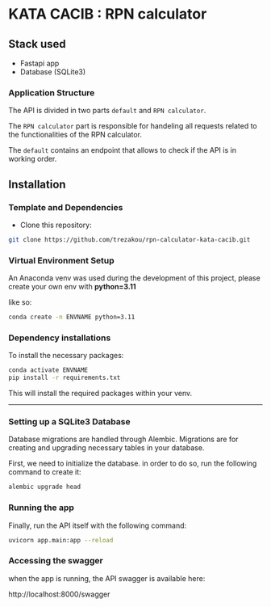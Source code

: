 # KATA CACIB : RPN calculator

## Stack used

* Fastapi app
* Database (SQLite3)

### Application Structure

The API is divided in two parts `default` and `RPN calculator`.

The `RPN calculator` part is responsible for handeling all requests related to the functionalities of the RPN calculator.

The `default` contains an endpoint that allows to check if the API is in working order.

## Installation

### Template and Dependencies

* Clone this repository:

 ```zsh
 git clone https://github.com/trezakou/rpn-calculator-kata-cacib.git
 ```

### Virtual Environment Setup

An Anaconda venv was used during the development of this project, please create your own env with **python=3.11**

like so:

```bash
conda create -n ENVNAME python=3.11
```

### Dependency installations

To install the necessary packages:

```bash
conda activate ENVNAME
pip install -r requirements.txt
```

This will install the required packages within your venv.

---

### Setting up a SQLite3 Database

Database migrations are handled through Alembic. Migrations are for creating and upgrading necessary tables in your database.

First, we need to initialize the database. in order to do so, run the following command to create it:

```zsh
alembic upgrade head
```

### Running the app

Finally, run the API itself with the following command:

```zsh
uvicorn app.main:app --reload
```

### Accessing the swagger

when the app is running, the API swagger is available here:

http://localhost:8000/swagger


